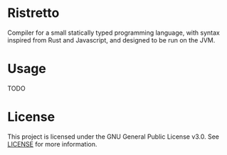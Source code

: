 # Ristretto #

Compiler for a small statically typed programming language, with syntax inspired from Rust and Javascript, and designed to be run on the JVM.

# Usage #
TODO

# License #
This project is licensed under the GNU General Public License v3.0. See [LICENSE](LICENSE) for more information.

